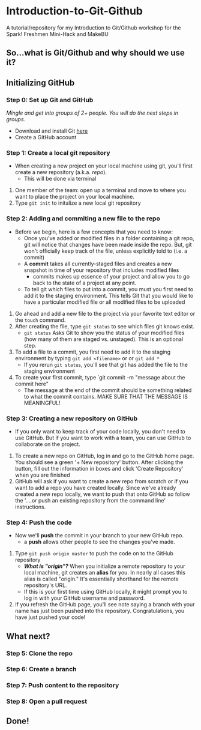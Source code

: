# Introduction-to-Git-Github
A tutorial/repository for my Introduction to Git/Github workshop for the Spark! Freshmen Mini-Hack and MakeBU
## So...what is Git/Github and why should we use it?
## Initializing GitHub
### Step 0: Set up Git and GitHub
*Mingle and get into groups of 2+ people. You will do the next steps in groups.*
- Download and install Git [here](https://git-scm.com/)
- Create a GitHub account
### Step 1: Create a local git repository
- When creating a new project on your local machine using git, you'll first create a new repository (a.k.a. *repo*). 
  - This will be done via terminal
1. One member of the team: open up a terminal and move to where you want to place the project on your local machine.
2. Type `git init` to initalize a new local git repository
### Step 2: Adding and commiting a new file to the repo
- Before we begin, here is a few concepts that you need to know:
  - Once you've added or modified files in a folder containing a git repo, git will notice that changes have been made inside the repo. But, git won't officially keep track of the file, unless explicitly told to (i.e. a commit)
  - A **commit** takes all currently-staged files and creates a new snapshot in time of your repository that includes modified files
    -  commits makes up essence of your project and allow you to go back to the state of a project at any point.
  - To tell git which files to put into a commit, you must you first need to add it to the staging environment. This tells Git that you would like to have a particular modified file or all modified files to be uploaded
  
1. Go ahead and add a new file to the project via your favorite text editor or the `touch` command.
2. After creating the file, type `git status` to see which files git knows exist.
    - `git status` Asks Git to show you the status of your modified files (how many of them are staged vs. unstaged). This is an optional step.
3. To add a file to a commit, you first need to add it to the staging environment by typing `git add <filename>` or or `git add *`
    - If you rerun `git status`, you'll see that git has added the file to the staging environment
4.  To create your first commit, type `git commit -m "message about the commit here"
    - The message at the end of the commit should be something related to what the commit contains. MAKE SURE THAT THE MESSAGE IS MEANINGFUL!
### Step 3: Creating a new repository on GitHub
- If you only want to keep track of your code locally, you don't need to use GitHub. But if you want to work with a team, you can use GitHub to collaborate on the project.
1. To create a new repo on GitHub, log in and go to the GitHub home page. You should see a green '+ New repository' button. After clicking the button, fill out the information in boxes and click 'Create Repository' when you are finished
2. GitHub will ask if you want to create a new repo from scratch or if you want to add a repo you have created locally. Since we've already created a new repo locally, we want to push that onto GitHub so follow the '....or push an existing repository from the command line' instructions. 
### Step 4: Push the code
- Now we'll **push** the commit in your branch to your new GitHub repo.
    - a **push** allows other people to see the changes you've made. 
1. Type `git push origin master` to push the code on to the GitHub repository
    -  **_What is "origin"?_** When you initialize a remote repository to your local machine, git creates an **alias** for you. In nearly all cases this alias is called "origin." It's essentially shorthand for the remote repository's URL. 
    - If this is your first time using GitHub locally, it might prompt you to log in with your GitHub username and password.
2. If you refresh the GitHub page, you'll see note saying a branch with your name has just been pushed into the repository. Congratulations, you have just pushed your code!
## What next?
### Step 5: Clone the repo
### Step 6: Create a branch
### Step 7: Push content to the repository
### Step 8: Open a pull request
## Done!




